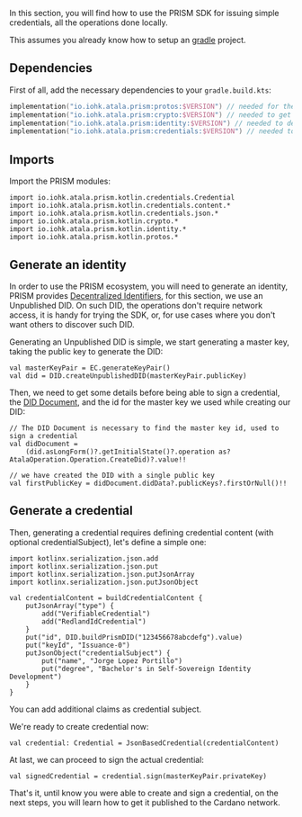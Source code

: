 In this section, you will find how to use the PRISM SDK for issuing simple credentials, all the operations done locally.

This assumes you already know how to setup an [gradle](https://gradle.org/) project.

## Dependencies

First of all, add the necessary dependencies to your `gradle.build.kts`:

```kotlin
implementation("io.iohk.atala.prism:protos:$VERSION") // needed for the credential payloads defined by protobuf
implementation("io.iohk.atala.prism:crypto:$VERSION") // needed to get a crypto implementation
implementation("io.iohk.atala.prism:identity:$VERSION") // needed to deal with DIDs
implementation("io.iohk.atala.prism:credentials:$VERSION") // needed to deal with credentials
```

## Imports
Import the PRISM modules:

```kotlin:ank
import io.iohk.atala.prism.kotlin.credentials.Credential
import io.iohk.atala.prism.kotlin.credentials.content.*
import io.iohk.atala.prism.kotlin.credentials.json.*
import io.iohk.atala.prism.kotlin.crypto.*
import io.iohk.atala.prism.kotlin.identity.*
import io.iohk.atala.prism.kotlin.protos.*
```

## Generate an identity
In order to use the PRISM ecosystem, you will need to generate an identity, PRISM provides [Decentralized Identifiers](https://w3c-ccg.github.io/did-spec/), for this section, we use an Unpublished DID. On such DID, the operations don't require network access, it is handy for trying the SDK, or, for use cases where you don't want others to discover such DID.


Generating an Unpublished DID is simple, we start generating a master key, taking the public key to generate the DID:

```kotlin:ank
val masterKeyPair = EC.generateKeyPair()
val did = DID.createUnpublishedDID(masterKeyPair.publicKey)
```


Then, we need to get some details before being able to sign a credential, the [DID Document](https://w3c.github.io/did-core/#dfn-did-documents), and the id for the master key we used while creating our DID:

```kotlin:ank
// The DID Document is necessary to find the master key id, used to sign a credential
val didDocument =
    (did.asLongForm()?.getInitialState()?.operation as? AtalaOperation.Operation.CreateDid)?.value!!

// we have created the DID with a single public key
val firstPublicKey = didDocument.didData?.publicKeys?.firstOrNull()!!
```


## Generate a credential
Then, generating a credential requires defining credential content (with optional credentialSubject), 
let's define a simple one:

```kotlin:ank
import kotlinx.serialization.json.add
import kotlinx.serialization.json.put
import kotlinx.serialization.json.putJsonArray
import kotlinx.serialization.json.putJsonObject

val credentialContent = buildCredentialContent {
    putJsonArray("type") {
        add("VerifiableCredential")
        add("RedlandIdCredential")
    }
    put("id", DID.buildPrismDID("123456678abcdefg").value)
    put("keyId", "Issuance-0")
    putJsonObject("credentialSubject") {
        put("name", "Jorge Lopez Portillo")
        put("degree", "Bachelor's in Self-Sovereign Identity Development")
    }
}
```

You can add additional claims as credential subject.

We're ready to create credential now:


```kotlin:ank
val credential: Credential = JsonBasedCredential(credentialContent)
```


At last, we can proceed to sign the actual credential:

```kotlin:ank
val signedCredential = credential.sign(masterKeyPair.privateKey)
```

That's it, until know you were able to create and sign a credential, on the next steps, you will learn how to get it published to the Cardano network.
